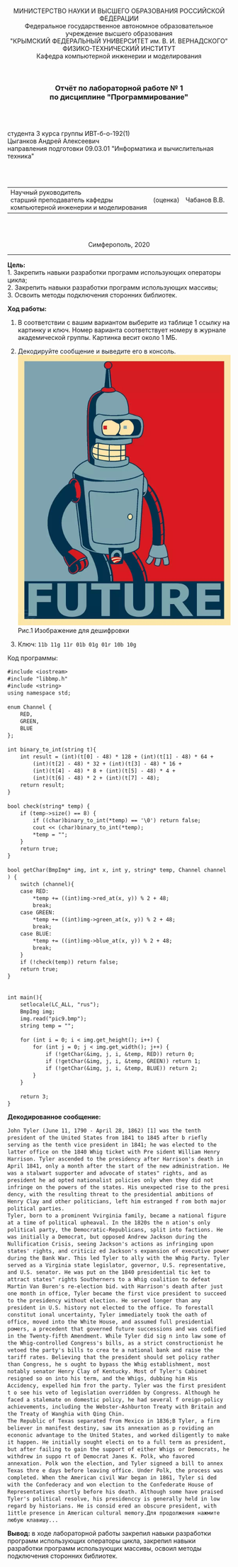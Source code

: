 ﻿<p align="center">МИНИСТЕРСТВО НАУКИ  И ВЫСШЕГО ОБРАЗОВАНИЯ РОССИЙСКОЙ ФЕДЕРАЦИИ<br>
Федеральное государственное автономное образовательное учреждение высшего образования<br>
"КРЫМСКИЙ ФЕДЕРАЛЬНЫЙ УНИВЕРСИТЕТ им. В. И. ВЕРНАДСКОГО"<br>
ФИЗИКО-ТЕХНИЧЕСКИЙ ИНСТИТУТ<br>
Кафедра компьютерной инженерии и моделирования</p>
<br>
<h3 align="center">Отчёт по лабораторной работе № 1<br> по дисциплине "Программирование"</h3>
<br><br>
<p>студента 3 курса группы ИВТ-б-о-192(1)<br>
Цыганков Андрей Алексеевич<br>
направления подготовки 09.03.01 "Информатика и вычислительная техника"</p>
<br><br>
<table>
<tr><td>Научный руководитель<br> старший преподаватель кафедры<br> компьютерной инженерии и моделирования</td>
<td>(оценка)</td>
<td>Чабанов В.В.</td>
</tr>
</table>
<br><br>
<p align="center">Симферополь, 2020</p>
<hr>

**Цель:**  <br> 1. Закрепить навыки разработки программ использующих операторы цикла;<br>
2. Закрепить навыки разработки программ использующих массивы;<br>
3. Освоить методы подключения сторонних библиотек.<br>

**Ход работы:**
1. В соответствии с вашим вариантом выберите из таблице 1 ссылку на картинку и ключ. Номер варианта соответствует номеру в журнале академической группы. Картинка весит около 1 МБ.

2. Декодируйте сообщение и выведите его в консоль.
![](https://raw.githubusercontent.com/Kolovrat2405/Laba/master/3/pic9.bmp)<br/>
Рис.1 Изображение для дешифровки

3. Ключ: ```11b 11g 11r 01b 01g 01r 10b 10g```


Код программы:
```
#include <iostream>
#include "libbmp.h"
#include <string>
using namespace std;

enum Channel {
	RED,
	GREEN,
	BLUE
};

int binary_to_int(string t){
	int result = (int)(t[0] - 48) * 128 + (int)(t[1] - 48) * 64 +
		(int)(t[2] - 48) * 32 + (int)(t[3] - 48) * 16 +
		(int)(t[4] - 48) * 8 + (int)(t[5] - 48) * 4 +
		(int)(t[6] - 48) * 2 + (int)(t[7] - 48);
	return result;
}

bool check(string* temp) {
	if (temp->size() == 8) {
		if ((char)binary_to_int(*temp) == '\0') return false;
		cout << (char)binary_to_int(*temp);
		*temp = "";
	}
	return true;
}

bool getChar(BmpImg* img, int x, int y, string* temp, Channel channel ) {
	switch (channel){
	case RED: 
		*temp += ((int)img->red_at(x, y)) % 2 + 48;
		break;
	case GREEN: 
		*temp += ((int)img->green_at(x, y)) % 2 + 48;
		break;
	case BLUE: 
		*temp += ((int)img->blue_at(x, y)) % 2 + 48;
		break;
	}
	if (!check(temp)) return false;
	return true;
}


int main(){
	setlocale(LC_ALL, "rus");
	BmpImg img;
	img.read("pic9.bmp");
	string temp = "";

	for (int i = 0; i < img.get_height(); i++) {         
		for (int j = 0; j < img.get_width(); j++) {   
			if (!getChar(&img, j, i, &temp, RED)) return 0;
			if (!getChar(&img, j, i, &temp, GREEN)) return 1;
			if (!getChar(&img, j, i, &temp, BLUE)) return 2;
		}
	}

	return 3;
}
```
**Декодированное сообщение:**
```
John Tyler (June 11, 1790 - April 28, 1862) [1] was the tenth president of the United States from 1841 to 1845 after b riefly serving as the tenth vice president in 1841; he was elected to the latter office on the 1840 Whig ticket with Pre sident William Henry Harrison. Тyler ascended to the presidency after Harrison's death in April 1841, only a month after the start of the new administration. He was a stalwart supporter and advocate of states" rights, and as president he ad opted nationalist policies only when they did not infringe on the powers of the states. His unexpected rise to the presi dency, with the resulting threat to the presidential ambitions of Henry Clay and other politicians, left him estranged f гom both major political parties.
Тyler, born to a prominent Vvirginia family, became a national figure at a time of political upheaval. In the 1820s the n ation's only pоlitical party, the Democratic-Republicans, split into factions. He was initially a Democrat, but opposed Andrew Jackson during the Nullification Crisis, seeing Jackson's actions as infringing upon states' rights, and criticiz ed Jackson's еxpansion of exеcutive power during the Bank War. This led Tyler to ally with the Whig Party. Tyler served as a Virginia state legislator, governor, U.S. representative, and U.S. senator. Hе was put on the 1840 presidential tic ket to attract states" rights Southerners to a Whig сoalition to defeat Martin Van Buren's re-election bid. with Harrison's death after just one month in office, Tyler became the first vice president to succeed to the presidency without election. He served longer than any president in U.S. history not elected to the office. To forestall constitut ional uncertainty, Tyler immediately took the oath of office, moved into the White House, and assumed full presidential ромers, a prеcedent that governed future successions and was codified in the Twenty-fifth Amendment. While Tyler did sig n into law somе of the Whig-controlled Congress's bills, as a strict constructionist he vetoed the party's bills tо crea te a national bank and raise the tariff rates. Believing that the president should set policy rather than Сongress, he s ought to bypass the Whig establishment, most notably senator Henry Clay of Kentucky. Most of Tyler's Cabinet resigned so on into his term, and the Whigs, dubbing him His Accidency, eхpelled him froт the party. Tyler was the first president t o see his veto of legislation overridden by Congress. Although he faced a stalemate on domestic policy, he had several f oreign-policy achievements, including the Webster-Ashburton Treaty with Britain and the Treaty of Wanghia with Qing Chin. 
The Republic of Texas separated from Mexico in 1836;B Тyler, a firm believer in manifest destiny, saw its annexation as p гoviding an econonic advantagе to the United States, and worked diligently to make it happen. He initially sought electi on to a full term as president, but after failing to gain the support of either Whigs or Democrats, he withdrew in suppo rt of Democrat Janes K. Polk, who favored annехation. Polk won the election, and Tyler signeеd a bill to annex Texas thre e days before leaving office. Under Polk, the process was сompleted. When the American civil War began in 1861, Tyler si ded with thе Confederacy and won election to the Confederate House of Representatives shortly before his death. Although some have praised Tyler's political resolve, his presidencсу is generally held in low regard by historians. He is consid ered an obscure president, with 1ittle presence in American cultural memory.Для продолжения нажмите любую клавишу...
```
**Вывод:** в ходе лабораторной работы закрепил навыки разработки программ использующих операторы цикла, закрепил навыки разработки программ использующих массивы, освоил методы подключения сторонних библиотек.
